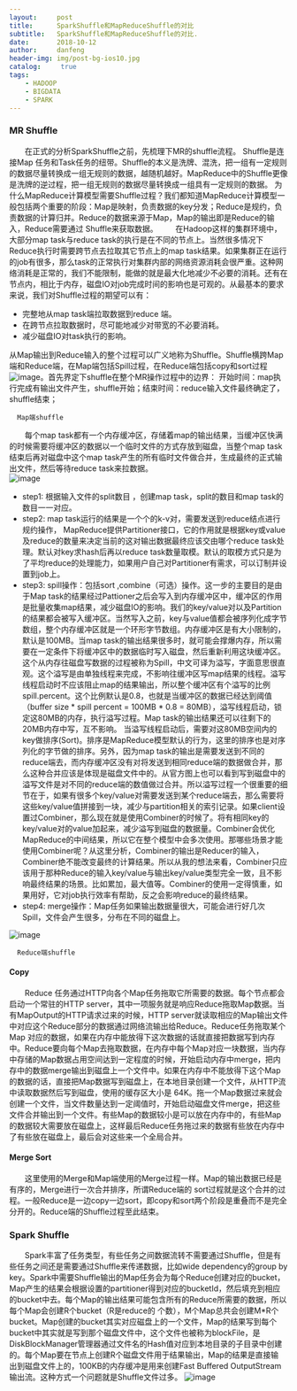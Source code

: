 ```yaml
---
layout:     post
title:      SparkShuffle和MapReduceShuffle的对比
subtitle:   SparkShuffle和MapReduceShuffle的对比.
date:       2018-10-12
author:     danfeng
header-img: img/post-bg-ios10.jpg
catalog: 	 true
tags:
    - HADOOP
    - BIGDATA
    - SPARK
--- 
```


### MR Shuffle
&emsp;&emsp;在正式的分析SparkShuffle之前，先梳理下MR的shuffle流程。 Shuffle是连接Map 任务和Task任务的纽带。Shuffle的本义是洗牌、混洗，把一组有一定规则的数据尽量转换成一组无规则的数据，越随机越好。MapReduce中的Shuffle更像是洗牌的逆过程，把一组无规则的数据尽量转换成一组具有一定规则的数据。
为什么MapReduce计算模型需要Shuffle过程？我们都知道MapReduce计算模型一般包括两个重要的阶段：Map是映射，负责数据的key分发；Reduce是规约，负责数据的计算归并。Reduce的数据来源于Map，Map的输出即是Reduce的输入，Reduce需要通过 Shuffle来获取数据。
&emsp;&emsp;在Hadoop这样的集群环境中，大部分map task与reduce task的执行是在不同的节点上。当然很多情况下Reduce执行时需要跨节点去拉取其它节点上的map task结果。如果集群正在运行的job有很多，那么task的正常执行对集群内部的网络资源消耗会很严重。这种网络消耗是正常的，我们不能限制，能做的就是最大化地减少不必要的消耗。还有在节点内，相比于内存，磁盘IO对job完成时间的影响也是可观的。从最基本的要求来说，我们对Shuffle过程的期望可以有： 

- 完整地从map task端拉取数据到reduce 端。
- 在跨节点拉取数据时，尽可能地减少对带宽的不必要消耗。
- 减少磁盘IO对task执行的影响。

从Map输出到Reduce输入的整个过程可以广义地称为Shuffle。Shuffle横跨Map端和Reduce端，在Map端包括Spill过程，在Reduce端包括copy和sort过程
 ![image](https://static.open-open.com/lib/uploadImg/20140521/20140521222449_182.jpg)。首先界定下shuffle在整个MR操作过程中的边界：
  开始时间：map执行完成有输出文件产生，shuffle开始；结束时间：reduce输入文件最终确定了，shuffle结束；
  
  
      Map端shuffle 
  
 &emsp;&emsp;每个map task都有一个内存缓冲区，存储着map的输出结果，当缓冲区快满的时候需要将缓冲区的数据以一个临时文件的方式存放到磁盘，当整个map task结束后再对磁盘中这个map task产生的所有临时文件做合并，生成最终的正式输出文件，然后等待reduce task来拉数据。
<br>![image](http://dl.iteye.com/upload/attachment/456529/641c4f01-6c9d-322c-b428-9981866d86a6.jpg)
  -  step1: 根据输入文件的split数目 ，创建map task，split的数目和map task的数目一一对应。
  -  step2: map task运行的结果是一个个的k-v对，需要发送到reduce结点进行规约操作， MapReduce提供Partitioner接口，它的作用就是根据key或value及reduce的数量来决定当前的这对输出数据最终应该交由哪个reduce task处理。默认对key求hash后再以reduce task数量取模。默认的取模方式只是为了平均reduce的处理能力，如果用户自己对Partitioner有需求，可以订制并设置到job上。
  -  step3: spill操作：包括sort ,combine（可选）操作。这一步的主要目的是由于Map task的结果经过Pattioner之后会写入到内存缓冲区中，缓冲区的作用是批量收集map结果，减少磁盘IO的影响。我们的key/value对以及Partition的结果都会被写入缓冲区。当然写入之前，key与value值都会被序列化成字节数组，整个内存缓冲区就是一个环形字节数组。内存缓冲区是有大小限制的，默认是100MB。当map task的输出结果很多时，就可能会撑爆内存，所以需要在一定条件下将缓冲区中的数据临时写入磁盘，然后重新利用这块缓冲区。这个从内存往磁盘写数据的过程被称为Spill，中文可译为溢写，字面意思很直观。这个溢写是由单独线程来完成，不影响往缓冲区写map结果的线程。溢写线程启动时不应该阻止map的结果输出，所以整个缓冲区有个溢写的比例spill.percent。这个比例默认是0.8，也就是当缓冲区的数据已经达到阈值（buffer size * spill percent = 100MB * 0.8 = 80MB），溢写线程启动，锁定这80MB的内存，执行溢写过程。Map task的输出结果还可以往剩下的20MB内存中写，互不影响。 当溢写线程启动后，需要对这80MB空间内的key做排序(Sort)。排序是MapReduce模型默认的行为，这里的排序也是对序列化的字节做的排序。另外，因为map task的输出是需要发送到不同的reduce端去，而内存缓冲区没有对将发送到相同reduce端的数据做合并，那么这种合并应该是体现是磁盘文件中的。从官方图上也可以看到写到磁盘中的溢写文件是对不同的reduce端的数值做过合并。所以溢写过程一个很重要的细节在于，如果有很多个key/value对需要发送到某个reduce端去，那么需要将这些key/value值拼接到一块，减少与partition相关的索引记录。如果client设置过Combiner，那么现在就是使用Combiner的时候了。将有相同key的key/value对的value加起来，减少溢写到磁盘的数据量。Combiner会优化MapReduce的中间结果，所以它在整个模型中会多次使用。那哪些场景才能使用Combiner呢？从这里分析，Combiner的输出是Reducer的输入，Combiner绝不能改变最终的计算结果。所以从我的想法来看，Combiner只应该用于那种Reduce的输入key/value与输出key/value类型完全一致，且不影响最终结果的场景。比如累加，最大值等。Combiner的使用一定得慎重，如果用好，它对job执行效率有帮助，反之会影响reduce的最终结果。
  - step4: merge操作：Map任务如果输出数据量很大，可能会进行好几次Spill，文件会产生很多，分布在不同的磁盘上。
  
  ![image](https://static.open-open.com/lib/uploadImg/20140521/20140521222449_800.jpg)
  <br>
  
  
  
  
  
  
      Reduce端shuffle 
  
  
#### Copy
&emsp;&emsp;Reduce 任务通过HTTP向各个Map任务拖取它所需要的数据。每个节点都会启动一个常驻的HTTP server，其中一项服务就是响应Reduce拖取Map数据。当有MapOutput的HTTP请求过来的时候，HTTP server就读取相应的Map输出文件中对应这个Reduce部分的数据通过网络流输出给Reduce。Reduce任务拖取某个Map 对应的数据，如果在内存中能放得下这次数据的话就直接把数据写到内存中。Reduce要向每个Map去拖取数据，在内存中每个Map对应一块数据，当内存 中存储的Map数据占用空间达到一定程度的时候，开始启动内存中merge，把内存中的数据merge输出到磁盘上一个文件中。如果在内存中不能放得下这个Map的数据的话，直接把Map数据写到磁盘上，在本地目录创建一个文件，从HTTP流中读取数据然后写到磁盘，使用的缓存区大小是 64K。拖一个Map数据过来就会创建一个文件，当文件数量达到一定阈值时，开始启动磁盘文件merge，把这些文件合并输出到一个文件。有些Map的数据较小是可以放在内存中的，有些Map的数据较大需要放在磁盘上，这样最后Reduce任务拖过来的数据有些放在内存中了有些放在磁盘上，最后会对这些来一个全局合并。
#### Merge Sort
&emsp;&emsp;这里使用的Merge和Map端使用的Merge过程一样。Map的输出数据已经是有序的，Merge进行一次合并排序，所谓Reduce端的 sort过程就是这个合并的过程。一般Reduce是一边copy一边sort，即copy和sort两个阶段是重叠而不是完全分开的。Reduce端的Shuffle过程至此结束。

### Spark Shuffle
&emsp;&emsp;Spark丰富了任务类型，有些任务之间数据流转不需要通过Shuffle，但是有些任务之间还是需要通过Shuffle来传递数据，比如wide dependency的group by key。Spark中需要Shuffle输出的Map任务会为每个Reduce创建对应的bucket，Map产生的结果会根据设置的partitioner得到对应的bucketId，然后填充到相应的bucket中去。每个Map的输出结果可能包含所有的Reduce所需要的数据，所以每个Map会创建R个bucket（R是reduce的 个数），M个Map总共会创建M*R个bucket。Map创建的bucket其实对应磁盘上的一个文件，Map的结果写到每个bucket中其实就是写到那个磁盘文件中，这个文件也被称为blockFile，是DiskBlockManager管理器通过文件名的Hash值对应到本地目录的子目录中创建的。每个Map要在节点上创建R个磁盘文件用于结果输出，Map的结果是直接输 出到磁盘文件上的，100KB的内存缓冲是用来创建Fast Buffered OutputStream输出流。这种方式一个问题就是Shuffle文件过多。
![image](https://static.open-open.com/lib/uploadImg/20140521/20140521222450_291.jpg)
